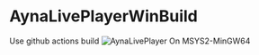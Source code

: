 # AynaLivePlayerWinBuild
Use github actions build ![AynaLivePlayer](https://github.com/AynaLivePlayer/AynaLivePlayer) On MSYS2-MinGW64
